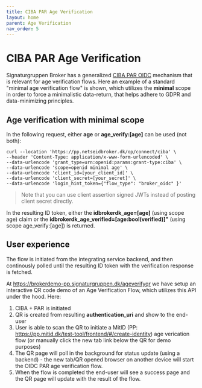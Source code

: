 ```yaml
---
title: CIBA PAR Age Verification
layout: home
parent: Age Verification
nav_order: 5
---
```


# CIBA PAR Age Verification
Signaturgruppen Broker has a generalized [CIBA PAR OIDC](https://signaturgruppen-a-s.github.io/signaturgruppen-broker-documentation/ciba-par-oidc-integration.html) mechanism that is relevant for age verification flows. 
Here an example of a standard "minimal age verification flow" is shown, which utilizes the **minimal** scope in order to force a minimalistic data-return, that helps adhere to GDPR and data-minimizing principles. 

## Age verification with minimal scope

In the following request, either **age** or **age_verify:[age]** can be used (not both):

```
curl --location 'https://pp.netseidbroker.dk/op/connect/ciba' \
--header 'Content-Type: application/x-www-form-urlencoded' \
--data-urlencode 'grant_type=urn:openid:params:grant-type:ciba' \
--data-urlencode 'scope=openid minimal age' \
--data-urlencode 'client_id=[your_client_id]' \
--data-urlencode 'client_secret=[your_secret]' \
--data-urlencode 'login_hint_token={"flow_type": "broker_oidc" }'
```

> Note that you can use client assertion signed JWTs instead of posting client secret directly.

In the resulting ID token, either the **idbrokerdk_age=[age]** (using scope age) claim or the **idbrokerdk_age_verified=[age:bool(verified)]"** (using scope age_verify:[age]) is returned.

## User experience
The flow is initiated from the integrating service backend, and then continously polled until the resulting ID token with the verification response is fetched. 

At https://brokerdemo-pp.signaturgruppen.dk/ageverifyqr we have setup an interactive QR code demo of an Age Verification Flow, which utilizes this API under the hood. Here: 

1. CIBA + PAR is initiated
2. QR is created from resulting **authentication_uri** and show to the end-user
3. User is able to scan the QR to initiate a MitID (PP: https://pp.mitid.dk/test-tool/frontend/#/create-identity) age verication flow (or manually click the new tab link below the QR for demo purposes)
4. The QR page will poll in the background for status update (using a backend) - the new tab/QR opened browser on another device will start the OIDC PAR age verification flow.
5. When the flow is completed the end-user will see a success page and the QR page will update with the result of the flow.
